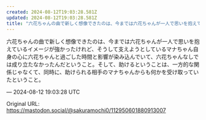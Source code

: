 ```yaml
---
created: 2024-08-12T19:03:28.581Z
updated: 2024-08-12T19:03:28.581Z
title: "六花ちゃんの曲で新しく想像できたのは、今までは六花ちゃんが一人で思いを抱えている[...]"
---
```


<p>六花ちゃんの曲で新しく想像できたのは、今までは六花ちゃんが一人で思いを抱えているイメージが強かったけれど、そうして支えようとしているマナちゃん自身の心に六花ちゃんと過ごした時間と影響が染み込んでいて、六花ちゃんなしでは成り立たなかったんだということ。そして、助けるということは、一方的な関係じゃなくて、同時に、助けられる相手のマナちゃんからも何かを受け取っていたということ。</p>

&mdash; 2024-08-12 19:03:28 UTC

Original URL: https://mastodon.social/@sakuramochi0/112950601880913007
